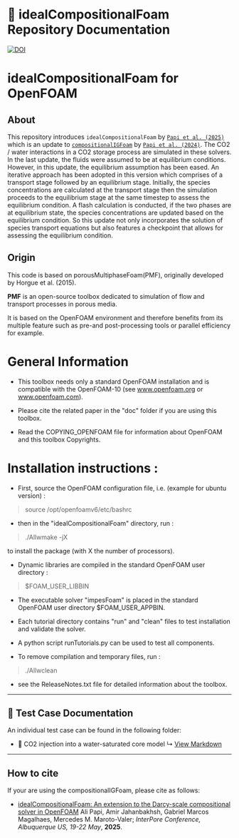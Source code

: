 
# 📌 idealCompositionalFoam Repository Documentation

[![DOI](https://img.shields.io/badge/DOI-InterPore2025-blue)](https://events.interpore.org/event/56/attachments/1242/2271/InterPore2025%20Book%20of%20Abstracts.pdf#page=987)

# idealCompositionalFoam for OpenFOAM
About
-----

This repository introduces `idealCompositionalFoam` by [`Papi et al. (2025)`](https://events.interpore.org/event/56/attachments/1242/2271/InterPore2025%20Book%20of%20Abstracts.pdf#page=987) which is an update to [`compositionalIGFoam`](https://github.com/Ali-Papi/compositionalIGFoam) by [`Papi et al. (2024)`](https://www.mdpi.com/1996-1073/17/14/3401). The CO2 / water interactions in a CO2 storage process are simulated in these solvers.
In the last update, the fluids were assumed to be at equilibrium conditions. However, in this update, the equilibrium assumption has been eased. An iterative approach has been adopted in this version which comprises of a transport stage followed by an equilibrium stage. Initially, the species concentrations are calculated at the transport stage then the simulation proceeds to the equilibrium stage at the same timestep to assess the equilibrium condition. A flash calculation is conducted, if the two phases are at equilibrium state, the species concentrations are updated based on the equilibrium condition. So this update not only incorporates the solution of species transport equations but also features a checkpoint that allows for assessing the equilibrium condition.

## Origin

This code is based on porousMultiphaseFoam(PMF), originally developed by Horgue et al. (2015).

**PMF** is an open-source toolbox dedicated to simulation of flow and transport processes in porous media.

It is based on the OpenFOAM environment and therefore benefits from its multiple feature such as pre-and post-processing tools or parallel efficiency for example.


# General Information

- This toolbox needs only a standard OpenFOAM installation and is compatible with the OpenFOAM-10
  (see www.openfoam.org or www.openfoam.com).

- Please cite the related paper in the "doc" folder if you are using this
  toolbox.

- Read the COPYING_OPENFOAM file for information about OpenFOAM and this
  toolbox Copyrights.

# Installation instructions :


- First, source the OpenFOAM configuration file, i.e. (example for ubuntu
  version) :

> source /opt/openfoamv6/etc/bashrc

- then in the "idealCompositionalFoam" directory, run :

> ./Allwmake -jX

  to install the package (with X the number of processors).

- Dynamic libraries are compiled in the standard OpenFOAM user directory :

> $FOAM_USER_LIBBIN

- The executable solver "impesFoam" is placed in the standard OpenFOAM user
  directory $FOAM_USER_APPBIN.

- Each tutorial directory contains "run" and "clean" files to test installation
  and validate the solver.

- A python script runTutorials.py can be used to test all components.

- To remove compilation and temporary files, run :

> ./Allwclean

- see the ReleaseNotes.txt file for detailed information about the toolbox.

---

## 🧪 Test Case Documentation

An individual test case can be found in the following folder:

- 📄 CO2 injection into a water-saturated core model
  ↳ [View Markdown](tutorials/idealCompositionalFoam-tutorials/coreInjection/co2InjectionCore/)

---
How to cite
---------------

If your are using the compositionalIGFoam, please cite as follows:

- [idealCompositionalFoam: An extension to the Darcy-scale compositional solver in OpenFOAM](https://events.interpore.org/event/56/attachments/1242/2271/InterPore2025%20Book%20of%20Abstracts.pdf#page=987)
  Ali Papi, Amir Jahanbakhsh, Gabriel Marcos Magalhaes, Mercedes M. Maroto-Valer;
  *InterPore Conference, Albuquerque US, 19-22 May*, **2025**.
